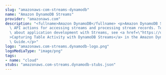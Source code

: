 ```yaml
---
slug: "amazonaws-com-streams-dynamodb"
name: "Amazon DynamoDB Streams"
provider: "amazonaws.com"
description: "<fullname>Amazon DynamoDB</fullname> <p>Amazon DynamoDB Streams provides\
  \ API actions for accessing streams and processing stream records. To learn more\
  \ about application development with Streams, see <a href=\"https://docs.aws.amazon.com/amazondynamodb/latest/developerguide/Streams.html\"\
  >Capturing Table Activity with DynamoDB Streams</a> in the Amazon DynamoDB Developer\
  \ Guide.</p>"
logo: "amazonaws.com-streams.dynamodb-logo.png"
logoMediaType: "image/png"
tags:
- name: "cloud"
stubs: "amazonaws.com-streams.dynamodb-stubs.json"
---
```

